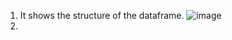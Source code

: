 1) It shows the structure of the dataframe.
    ![image](https://user-images.githubusercontent.com/59577058/132388944-fb8688dc-fbd3-45e2-82d1-0844cfe74b1a.png)
2) 

